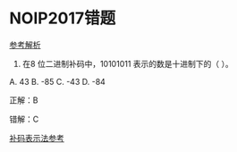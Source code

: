 # NOIP2017错题

[参考解析](http://www.360doc.com/content/18/0914/10/5315_786575541.shtml)

1. 在8 位二进制补码中，10101011 表示的数是十进制下的（ ）。

A. 43 B. -85 C. -43 D. -84

正解：B

错解：C

[补码表示法参考](https://www.wikiwand.com/zh-hans/有符號數處理)

